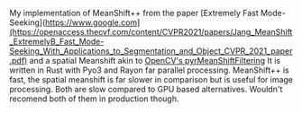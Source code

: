 My implementation of MeanShift++ from the paper [Extremely Fast Mode-Seeking](https://www.google.com](https://openaccess.thecvf.com/content/CVPR2021/papers/Jang_MeanShift_ExtremelyB_Fast_Mode-Seeking_With_Applications_to_Segmentation_and_Object_CVPR_2021_paper.pdf) 
and a spatial Meanshift akin to [OpenCV's pyrMeanShiftFiltering](https://docs.opencv.org/4.x/d4/d86/group__imgproc__filter.html#ga9fabdce9543bd602445f5db3827e4cc0)
It is written in Rust with Pyo3 and Rayon far parallel processing. MeanShift++ is fast, the spatial meanshift is far slower in comparison but is useful for image processing. 
Both are slow compared to GPU based alternatives.
Wouldn't recomend both of them in production though.

